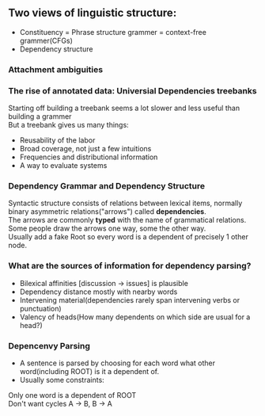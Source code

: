 ## Two views of linguistic structure:
+ Constituency = Phrase structure grammer = context-free grammer(CFGs)
+ Dependency structure

### Attachment ambiguities

### The rise of annotated data: Universial Dependencies treebanks
Starting off building a treebank seems a lot slower and less useful than building a grammer    
But a treebank gives us many things:    
+ Reusability of the labor
+ Broad coverage, not just a few intuitions
+ Frequencies and distributional information
+ A way to evaluate systems

### Dependency Grammar and Dependency Structure
Syntactic structure consists of relations between lexical items, normally binary asymmetric relations("arrows") called **dependencies**.   
The arrows are commonly **typed** with the name of grammatical relations.    
Some people draw the arrows one way, some the other way.   
Usually add a fake Root so every word is a dependent of precisely 1 other node.    

### What are the sources of information for dependency parsing?
+ Bilexical affinities [discussion -> issues] is plausible
+ Dependency distance	mostly with nearby words
+ Intervening material(dependencies rarely span intervening verbs or punctuation)
+ Valency of heads(How many dependents on which side are usual for a head?)

### Depencenvy Parsing
+ A sentence is parsed by choosing for each word what other word(including ROOT) is it a dependent of.
+ Usually some constraints:
  
Only one word is a dependent of ROOT   
Don't want cycles A -> B, B -> A   
